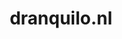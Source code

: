 ---
layout: post
title:  "dranquilo.nl"
internal_url:  "/dutchgov/dranquilo.nl.html"
subdomains_count: 5
all_subdomains_count: 5
urls_count: 5
ssl_rank: 100
http_rank: 61
url_link: /data/dranquilo.nl/urls.txt
all_subdomains_link: /data/dranquilo.nl/all_subdomains.txt
subdomains_link: /data/dranquilo.nl/subdomains.txt
categories: dutchgov
---